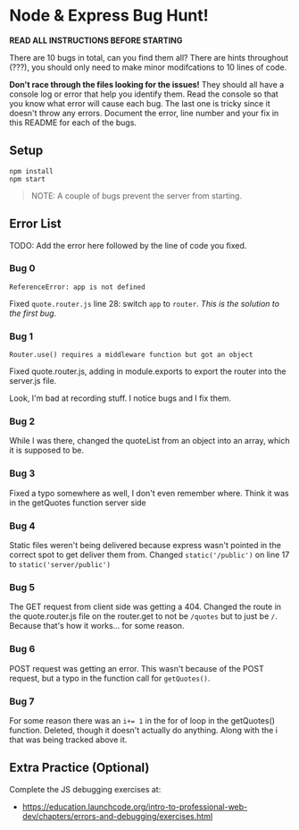 # Node & Express Bug Hunt!

**READ ALL INSTRUCTIONS BEFORE STARTING**

There are 10 bugs in total, can you find them all? There are hints throughout (???), you should only need to make minor modifcations to 10 lines of code.

**Don't race through the files looking for the issues!** They should all have a console log or error that help you identify them. Read the console so that you know what error will cause each bug. The last one is tricky since it doesn't throw any errors. Document the error, line number and your fix in this README for each of the bugs.

## Setup
```
npm install
npm start
```

> NOTE: A couple of bugs prevent the server from starting.

## Error List

TODO: Add the error here followed by the line of code you fixed.

### Bug 0

`ReferenceError: app is not defined`

Fixed `quote.router.js` line 28: switch `app` to `router`. _This is the solution to the first bug._

### Bug 1

`Router.use() requires a middleware function but got an object`

Fixed quote.router.js, adding in module.exports to export the router into the server.js file.

Look, I'm bad at recording stuff. I notice bugs and I fix them.
### Bug 2
While I was there, changed the quoteList from an object into an array, which it is supposed to be.

### Bug 3
Fixed a typo somewhere as well, I don't even remember where. Think it was in the getQuotes function server side

### Bug 4
Static files weren't being delivered because express wasn't pointed in the correct spot to get deliver them from. Changed `static('/public')` on line 17 to `static('server/public')`

### Bug 5
The GET request from client side was getting a 404. Changed the route in the quote.router.js file on the router.get to not be `/quotes` but to just be `/`. Because that's how it works... for some reason.
### Bug 6
POST request was getting an error. This wasn't because of the POST request, but a typo in the function call for `getQuotes()`.

### Bug 7
For some reason there was an `i+= 1` in the for of loop in the getQuotes() function. Deleted, though it doesn't actually do anything. Along with the i that was being tracked above it.
## Extra Practice (Optional)

Complete the JS debugging exercises at:

- https://education.launchcode.org/intro-to-professional-web-dev/chapters/errors-and-debugging/exercises.html
